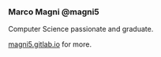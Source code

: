 ### Marco Magni @magni5

Computer Science passionate and graduate.

[magni5.gitlab.io](https://magni5.gitlab.io/) for more.
